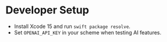 # Developer Setup

- Install Xcode 15 and run `swift package resolve`.
- Set `OPENAI_API_KEY` in your scheme when testing AI features.
